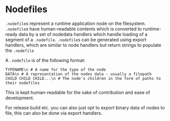 # Nodefiles

`.nodefile`s represent a runtime application node on the filesystem.
`.nodefile`s have human-readable contents which is converted to runtime-ready data by a set of nodedata handlers which handle loading of a segment of a `.nodefile`.
`.nodefile`s can be generated using export handlers, which are similar to node handlers but return strings to populate the `.nodefile`

A `.nodefile` is of the following format:
```
TYPENAME\n # A name for the type of the node
DATA\n # A representation of the nodes data - usually a filepath
CHILD CHILD CHILD...\n # The node's children in the form of paths to their nodefiles
```

This is kept human-readable for the sake of contribution and ease of development.

For release build etc. you can also just opt to export binary data of nodes to file, this can also be done via export handlers.
